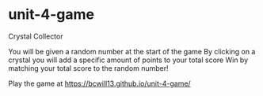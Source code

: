 # unit-4-game

Crystal Collector

You will be given a random number at the start of the game
By clicking on a crystal you will add a specific amount of points to your total score
Win by matching your total score to the random number!

Play the game at https://bcwill13.github.io/unit-4-game/
